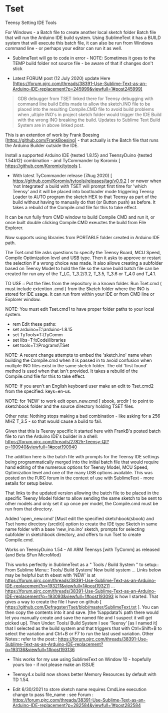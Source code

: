 # Tset
Teensy Setting IDE Tools

For Windows - a Batch file to create another local sketch folder Batch file that will run the Arduino IDE build system.  Using SublimeText it has a BUILD system that will execute this batch file, it can also be run from Windows command line - or perhaps your editor can run it as well.

* SublimeText will go to code in error - NOTE: Sometimes it goes to the TEMP build folder not source file - be aware of that if changes don't stick

* Latest FORUM post (12 July 2020) update Here [https://forum.pjrc.com/threads/38391-Use-Sublime-Text-as-an-Arduino-IDE-replacement?p=245999&viewfull=1#post245999]
> GDB debugger from TSET linked there for Teensy debugging with command line build
> Edits made to allow the sketch.INO file to be placed into the resulting Compile.CMD file to avoid build problems when ,ultiple INO's in project sketch folder would trigger the IDE Build with the wrong INO breaking the build.
> Updates to Sublime Text Build System are in above linked post.

This is an extention of work by Frank Boesing [https://github.com/FrankBoesing]  - that actually is the Batch file that runs the Arduino Builder outside the IDE. 

Install a supported Arduino IDE {tested 1.8.15} and TeensyDuino {tested 1.54b12} combination - and TyCommander by Koromix [ https://github.com/Koromix/tytools ].

* With latest TyCommander release (7Aug 2020) [ https://github.com/Koromix/tytools/releases/tag/v0.9.2 ] or newer when 'not Integrated' a build with TSET will prompt first time for 'which Teensy' and it will be placed into bootloader mode triggering Teensy Loader to AUTO program the sketch HEX to that Teensy as part of the build without having to manually do that (or Button push) as before.  It takes a rebuild of the Compile.cmd file for this to take effect.

It can be run fully from CMD window to build Compile CMD and run it, or once built double clicking Compile.CMD exeuctes the build from File Explorer.

Now supports using libraries from PORTABLE folder created in Arduino IDE path.

The Tset.cmd file asks questions to specify the Teensy Board, MCU Speed, Compile Optimization level and USB type. Then it asks to approve or restart the selection if a wrong choice was made.  It also allows creating a subfolder based on Teensy Model to hold the file so the same build batch file can be created for run any of the T_LC, T_3.2/3.2, T_3.5, T_3.6 or T_4.0 and T_4.1.

TO USE :: Put the files from the repository in a known folder.
Run Tset.cmd ( must include extention .cmd ) from the Sketch folder where the INO is stored for IDE usage.  It can run from within your IDE or from CMD line or Explorer window.

NOTE: You must edit Tset.cmd1 to have proper folder paths to your local system. 
* rem Edit these paths:
* set arduino=T:\arduino-1.8.15
* set TyTools=T:\TyComm
* set libs=T:\tCode\libraries
* set tools=T:\Programs\TSet

NOTE: A recent change attempts to embed the 'sketch.ino' name when building the Compile.cmd when it is passed in to avoid confusion when multiple INO files exist in the same sketch folder. The old 'first found' method is used when that isn't provided. It takes a rebuild of the Compile.cmd file for this to take effect.

NOTE: If you aren't an English keyboard user make an edit to Tset.cmd2 from the specified: keys=en-us.

NOTE: for 'NEW' to work edit open_new.cmd [ sbook, srcdir ] to point to sketchbook folder and the source directory holding TSET files.

Other note: Nothing stops making a bad combination - like asking for a 256 MHZ T_3.5 - so that would cause a build to fail.

Given that this is Teensy specific it started here with FrankB's posted batch file to run the Arduino IDE's builder in a shell: https://forum.pjrc.com/threads/27825-Teensy-Qt?p=190940&viewfull=1#post190940

The addition here is the batch file with prompts for the Teensy IDE settings being programmatically merged into the initial batch file that would require hand editing of the numerous options for Teensy Model, MCU Speed, Optimization level and one of the many USB options available.  This was posted on the PJRC forum in the context of use with SublimeText - more setails for setup below.

That links to the updated version allowing the batch file to be placed in the specific Teensy Model folder to allow sending the same sketch to be sent to other models and only set it up once per model, the Compile.cmd must be run from that directory.

Added 'open_new.cmd' [Must edit the specified sketchbook(sbook) and Tset home directory (srcdir)] option to create the IDE type Sketch in same name folder with a base 'new_ino.ino' sketch, prompts for selecting subfolder in sketchbook directory, and offers to run Tset to create Compile.cmd.

Works on TeensyDuino 1.54 - All ARM Teensys [with TyComm] as released {and Beta SFun MicroMod}

This works perfectly in SublimeText as a " Tools / Build System " to setup:: From Sublime Menu:: Tools/ Build System/ New build system …
Links below may be helpful but th ebest with 'NEW' is at https://forum.pjrc.com/threads/38391-Use-Sublime-Text-as-an-Arduino-IDE-replacement?p=193211&viewfull=1#post193211 ... 
https://forum.pjrc.com/threads/38391-Use-Sublime-Text-as-an-Arduino-IDE-replacement?p=193093&viewfull=1#post193093 is how I started. That gives a way to create the file I have on github [ https://github.com/Defragster/Tset/blob/master/SublimeText.txt ]. You can then copy the contents into it and save. [the %appdata% path there would let you manually create and save the named file and I suspect it will get picked up]. Then Under: Tools/ Build System I see ‘Teensy’ [as I named it] that I selected as the build system and that triggers that with Ctrl+Shift+B to select the variation and Ctrl+B or F7 to run the last used variation. Other Notes:: refer to the post:: https://forum.pjrc.com/threads/38391-Use-Sublime-Text-as-an-Arduino-IDE-replacement?p=193136&viewfull=1#post193136

* This works for my use using SublimeText on Window 10 - hopefully yours too - if not please make an ISSUE

* Teensy4.x build now shows better Memory Resources by default with TD 1.54.

* Edit 6/30/2021 to store sketch name requires CmdLine execution change to pass file_name : see Forum : https://forum.pjrc.com/threads/38391-Use-Sublime-Text-as-an-Arduino-IDE-replacement?p=282584&viewfull=1#post282584
